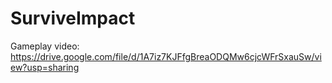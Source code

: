 # SurviveImpact

Gameplay video: https://drive.google.com/file/d/1A7iz7KJFfgBreaODQMw6cjcWFrSxauSw/view?usp=sharing
